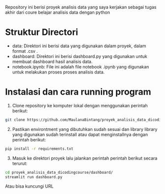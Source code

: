 Repository ini berisi proyek analisis data yang saya kerjakan sebagai tugas akhir dari coure belajar analisis data dengan python
# Struktur Directori
- data: Direktori ini berisi data yang digunakan dalam proyek, dalam format .csv .
- dashboard: Direktori ini berisi dashboard.py yang digunakan untuk membuat dashboard hasil analisis data.
- notebook.ipynb: File ini adalah file notebook .ipynb yang digunakan untuk melakukan proses proses analisis data.
# Instalasi dan cara running program
1. Clone repository ke komputer lokal dengan menggunakan perintah berikut:
```bash
git clone https://github.com/MaulanaBintang/proyek_analisis_data_dicodingcourse.git
```
2. Pastikan environtment yang dibutuhkan sudah sesuai dan library library yang digunakan sudah terinstall atau dapat menginstallnya dengan perintah berikut:
```bash
pip install -r requirements.txt
```
3. Masuk ke direktori proyek lalu jalankan perintah perintah berikut secara terurut:
```bash
cd proyek_analisis_data_dicodingcourse/dashboard/
streamlit run dashboard.py
```
Atau bisa kuncungi URL 
